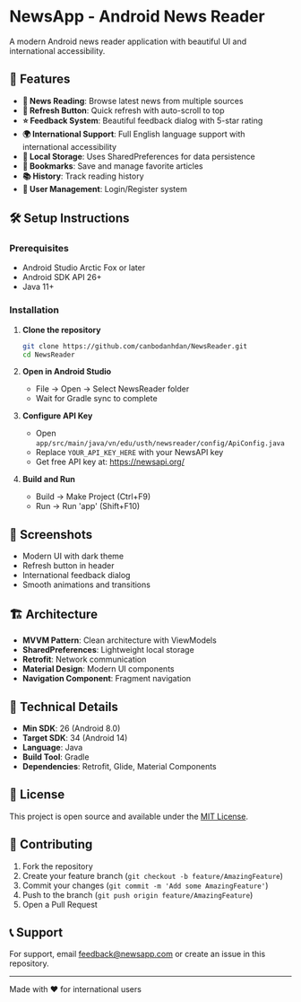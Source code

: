 # NewsApp - Android News Reader

A modern Android news reader application with beautiful UI and international accessibility.

## 🚀 Features

- **📰 News Reading**: Browse latest news from multiple sources
- **🔄 Refresh Button**: Quick refresh with auto-scroll to top
- **⭐ Feedback System**: Beautiful feedback dialog with 5-star rating
- **🌍 International Support**: Full English language support with international accessibility
- **💾 Local Storage**: Uses SharedPreferences for data persistence
- **🔖 Bookmarks**: Save and manage favorite articles
- **📚 History**: Track reading history
- **👤 User Management**: Login/Register system

## 🛠️ Setup Instructions

### Prerequisites
- Android Studio Arctic Fox or later
- Android SDK API 26+
- Java 11+

### Installation

1. **Clone the repository**
   ```bash
   git clone https://github.com/canbodanhdan/NewsReader.git
   cd NewsReader
   ```

2. **Open in Android Studio**
   - File → Open → Select NewsReader folder
   - Wait for Gradle sync to complete

3. **Configure API Key**
   - Open `app/src/main/java/vn/edu/usth/newsreader/config/ApiConfig.java`
   - Replace `YOUR_API_KEY_HERE` with your NewsAPI key
   - Get free API key at: https://newsapi.org/

4. **Build and Run**
   - Build → Make Project (Ctrl+F9)
   - Run → Run 'app' (Shift+F10)

## 📱 Screenshots

- Modern UI with dark theme
- Refresh button in header
- International feedback dialog
- Smooth animations and transitions

## 🏗️ Architecture

- **MVVM Pattern**: Clean architecture with ViewModels
- **SharedPreferences**: Lightweight local storage
- **Retrofit**: Network communication
- **Material Design**: Modern UI components
- **Navigation Component**: Fragment navigation

## 🔧 Technical Details

- **Min SDK**: 26 (Android 8.0)
- **Target SDK**: 34 (Android 14)
- **Language**: Java
- **Build Tool**: Gradle
- **Dependencies**: Retrofit, Glide, Material Components

## 📄 License

This project is open source and available under the [MIT License](LICENSE).

## 🤝 Contributing

1. Fork the repository
2. Create your feature branch (`git checkout -b feature/AmazingFeature`)
3. Commit your changes (`git commit -m 'Add some AmazingFeature'`)
4. Push to the branch (`git push origin feature/AmazingFeature`)
5. Open a Pull Request

## 📞 Support

For support, email feedback@newsapp.com or create an issue in this repository.

---

Made with ❤️ for international users
